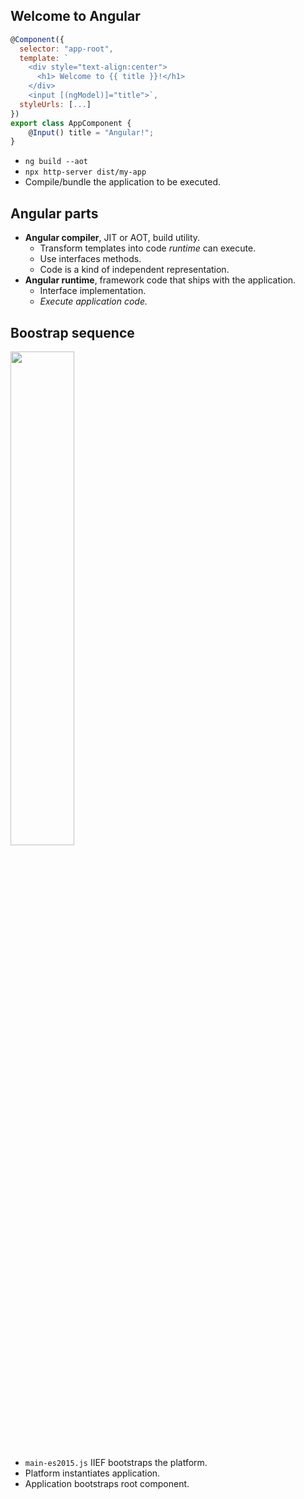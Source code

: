 ## Welcome to Angular

```javascript
@Component({
  selector: "app-root",
  template: `
    <div style="text-align:center">
      <h1> Welcome to {{ title }}!</h1>
    </div>
    <input [(ngModel)]="title">`,
  styleUrls: [...]
})
export class AppComponent {
    @Input() title = "Angular!";
}
```

- `ng build --aot`
- `npx http-server dist/my-app`
- Compile/bundle the application to be executed.


## Angular parts

- **Angular compiler**, JIT or AOT, build utility.
  - Transform templates into code *runtime* can execute.
  - Use interfaces methods.
  - Code is a kind of independent representation.
- **Angular runtime**, framework code that ships with the application.
  - Interface implementation.
  - *Execute application code.*


## Boostrap sequence

<img src="./images/angular-platform.png" width="45%">

- `main-es2015.js` IIEF bootstraps the platform.
- Platform instantiates application.
- Application bootstraps root component.